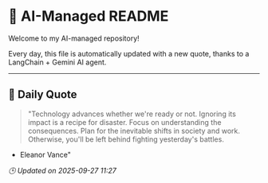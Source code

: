 # 🧠 AI-Managed README

Welcome to my AI-managed repository!

Every day, this file is automatically updated with a new quote, thanks to a LangChain + Gemini AI agent.

---

## 📅 Daily Quote

> "Technology advances whether we're ready or not.
Ignoring its impact is a recipe for disaster.
Focus on understanding the consequences.
Plan for the inevitable shifts in society and work.
Otherwise, you'll be left behind fighting yesterday's battles.

- Eleanor Vance"

*🕒 Updated on 2025-09-27 11:27*